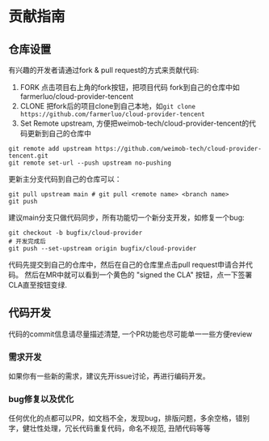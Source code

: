 # 贡献指南

## 仓库设置

有兴趣的开发者请通过fork & pull request的方式来贡献代码:

1. FORK 点击项目右上角的fork按钮，把项目代码 fork到自己的仓库中如 farmerluo/cloud-provider-tencent
2. CLONE 把fork后的项目clone到自己本地，如`git clone https://github.com/farmerluo/cloud-provider-tencent`
3. Set Remote upstream, 方便把weimob-tech/cloud-provider-tencent的代码更新到自己的仓库中

```shell script
git remote add upstream https://github.com/weimob-tech/cloud-provider-tencent.git
git remote set-url --push upstream no-pushing
```

更新主分支代码到自己的仓库可以：

```shell script
git pull upstream main # git pull <remote name> <branch name>
git push
```

建议main分支只做代码同步，所有功能切一个新分支开发，如修复一个bug:

```shell script
git checkout -b bugfix/cloud-provider
# 开发完成后
git push --set-upstream origin bugfix/cloud-provider
```

代码先提交到自己的仓库中，然后在自己的仓库里点击pull request申请合并代码。
然后在MR中就可以看到一个黄色的 "signed the CLA" 按钮，点一下签署CLA直至按钮变绿.

## 代码开发

代码的commit信息请尽量描述清楚, 一个PR功能也尽可能单一一些方便review

### 需求开发

如果你有一些新的需求，建议先开issue讨论，再进行编码开发。

### bug修复以及优化

任何优化的点都可以PR，如文档不全，发现bug，排版问题，多余空格，错别字，健壮性处理，冗长代码重复代码，命名不规范, 丑陋代码等等
